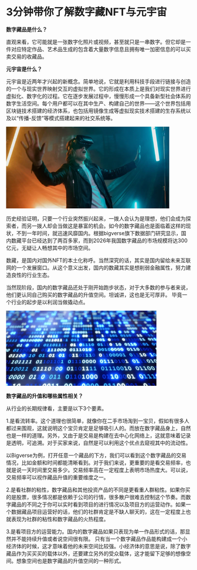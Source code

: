 # 3分钟带你了解数字藏NFT与元宇宙




**数字藏品是什么？**

直观来看，它可能就是一张数字化照片或视频，甚至就只是一串数字。但它却是一件对应特定作品、艺术品生成的包含着大量数字信息且拥有唯一加密信息的可以买卖交易的收藏品。

**元宇宙是什么？**

元宇宙是近两年才兴起的新概念。简单地说，它就是利用科技手段进行链接与创造的一个与现实世界映射交互的虚拟世界。它的形成在本质上是我们对现实世界进行虚拟化、数字化的过程。它在逐步发展过程中，慢慢形成一个具备新型社会体系的数字生活空间。每个用户都可以在其中生产、构建自己的世界——这个世界包括用区块链技术搭建的经济体系，也包括用镜像生成等虚拟现实技术搭建的生存系统以及以“传播-反馈”等模式搭建起来的社交系统等。

![元宇宙是什么](cp.png)



历史经验证明，只要一个行业突然振兴起来，一拨人会认为是理想，他们会成为探索者，而另一拨人却会当做这是暴富的机会。如今的数字藏品也是面临着这样的现状，不到一年时间，就迅速风靡国内。根据bigverse旗下数据部门研究显示，国内数藏平台已经达到了两百多家，而到2026年我国数字藏品的市场规模将达300亿元，无疑让人畅想其中的市场空间。

数藏，是国内对国外NFT的本土化称呼。当然深究的话，其实是国内留给未来互联网的一个发展窗口。从这个意义出发，国内的数藏其实是想削弱金融属性，努力建造良性的行业生态。

当然现阶段，国内的数字藏品还处于刚开始跑步状态，对于大多数的参与者来说，他们更认同自己购买的数字藏品的升值空间。坦诚讲，这也是无可厚非。 毕竟一个行业的起步是以利润当做撬动点。

![数字藏品](ql.png)



**数字藏品的升值和哪些属性相关？**

从行业的长期规律看，主要是以下3个要素。

1.是看流转率。这个道理也很简单，就像你在二手市场淘到一宝贝，假如有很多人都过来围观，这就说明这个宝贝肯定是足够吸引人的。而放在数字藏品身上，自然也是一样的道理。另外，又由于是交易是构建在去中心化网络上，这就意味着记录是透明，可追溯。对于买家来说，自然是可以利用这个优点去窥视其中的流动性。

以Bigverse为例，打开任意一个藏品的下方，我们可以看到这个数字藏品的交易情况，比如金额和时间都能清晰看到。对于我们来说，更重要的是看交易频率，也就是说一天时间里交易多少。交易频率高在一定程度上表明市场热度大。可以说，交易频率可以视作藏品升值的重要维度之一。

2.是看社群的粘性，数字藏品和其他投资产品的不同是更看重人群粘性。如果你买的是股票，很多情况都是依赖于公司的行情，很多散户很难去控制这个节奏。而数字藏品的不同之于你可以实时看到项目的进行情况以及项目方的运营动作。如果一个数据藏品项目运营好的话，他们的社群肯定是不缺人聊天的，这在一定程度上也就表现为社群的粘性和数字藏品的火热程度。

3.是看项目方的运营能力。国内的数字藏品如果只表现为单一作品形式的话，那显然并不能持续升值或者说空间很有限。 只有当一个数字藏品作品能构建成一个小经济体的时候，这才意味着他的未来空间比较强。小经济体的意思是说，除了数字藏品作为买买买的载体以外，还要建立另外的受众载体，这才能留下足够的想像空间。想象空间也是数字藏品的升值空间的一种形式。
